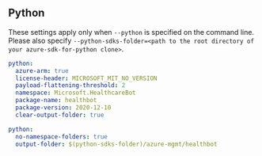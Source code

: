 ## Python

These settings apply only when `--python` is specified on the command line.
Please also specify `--python-sdks-folder=<path to the root directory of your azure-sdk-for-python clone>`.

```yaml $(python)
python:
  azure-arm: true
  license-header: MICROSOFT_MIT_NO_VERSION
  payload-flattening-threshold: 2
  namespace: Microsoft.HealthcareBot
  package-name: healthbot
  package-version: 2020-12-10
  clear-output-folder: true
```

```yaml $(python)
python:
  no-namespace-folders: true
  output-folder: $(python-sdks-folder)/azure-mgmt/healthbot
```
